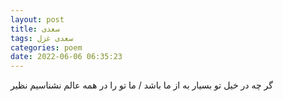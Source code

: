 ```yaml
---
layout: post
title: سعدی
tags: سعدی غزل
categories: poem
date: 2022-06-06 06:35:23
---
```


گر چه در خیل تو بسیار به از ما باشد / ما تو را در همه عالم نشناسیم نظیر
